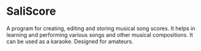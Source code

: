 # SaliScore
A program for creating, editing and storing musical song scores. It helps in learning and performing various songs and other musical compositions. It can be used as a karaoke. Designed for amateurs.
